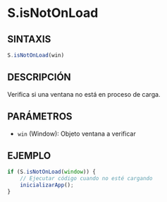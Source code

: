 # S.isNotOnLoad

## SINTAXIS
```javascript
S.isNotOnLoad(win)
```

## DESCRIPCIÓN
Verifica si una ventana no está en proceso de carga.

## PARÁMETROS
- `win` (Window): Objeto ventana a verificar

## EJEMPLO
```javascript
if (S.isNotOnLoad(window)) {
    // Ejecutar código cuando no esté cargando
    inicializarApp();
}
```